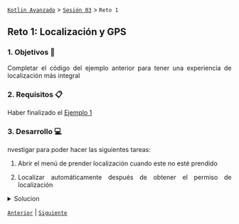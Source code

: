 [`Kotlin Avanzado`](../../Readme.md) > [`Sesión 03`](../Readme.md) > `Reto 1`

## Reto 1: Localización y GPS

<div style="text-align: justify;">




### 1. Objetivos :dart:

Completar el código del ejemplo anterior para tener una experiencia de localización más integral

### 2. Requisitos :clipboard:

Haber finalizado el [Ejemplo 1](../Ejemplo-01)

### 3. Desarrollo :computer:

nvestigar para poder hacer las siguientes tareas:

1. Abrir el menú de prender localización cuando este no esté prendido

2. Localizar automáticamente después de obtener el permiso de localización



<details>
	<summary>Solucion</summary>


1. crear este método para ir a la pantalla de prender GPS

```kotlin
private fun goToTurnLocation(){
        Toast.makeText(this, "Debes prender el servicio de GPS", Toast.LENGTH_LONG).show()
        val intent = Intent(Settings.ACTION_LOCATION_SOURCE_SETTINGS)
        startActivity(intent)
    }
```

 e implementarlo en *getLocation*

```kotlin
if (isLocationEnabled()) { //localizamos sólo si el GPS está encendido
   ...
} else{
	goToTurnLocation()
}
```


2. Implementar este código

```kotlin
override fun onRequestPermissionsResult(requestCode: Int, permissions: Array<String>, grantResults: IntArray) {
        //Esta condicionante implica que se respondió una petición de permisos GPS
        if (requestCode == PERMISSION_ID) {
            if ((grantResults.isNotEmpty() && grantResults[0] == PackageManager.PERMISSION_GRANTED)) {
                getLocation()
            }
        }
    }
```

</details>

[`Anterior`](../Ejemplo-01) | [`Siguiente`](../Ejemplo-02)      

</div>

